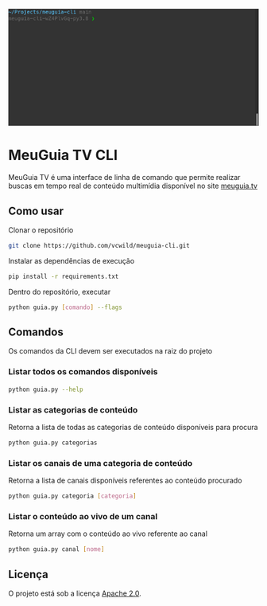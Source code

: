 ![](./.github/meuguia.gif)

# MeuGuia TV CLI

MeuGuia TV é uma interface de linha de comando que permite realizar buscas em tempo real de conteúdo multimídia disponível no site [meuguia.tv](https://meuguia.tv/)

## Como usar

Clonar o repositório

```sh
git clone https://github.com/vcwild/meuguia-cli.git
```

Instalar as dependências de execução

```sh
pip install -r requirements.txt
```

Dentro do repositório, executar

```sh
python guia.py [comando] --flags
```

## Comandos

Os comandos da CLI devem ser executados na raiz do projeto

### Listar todos os comandos disponíveis

```sh
python guia.py --help
```

### Listar as categorias de conteúdo

Retorna a lista de todas as categorias de conteúdo disponíveis para procura

```sh
python guia.py categorias
```

### Listar os canais de uma categoria de conteúdo

Retorna a lista de canais disponíveis referentes ao conteúdo procurado

```sh
python guia.py categoria [categoria]
```

### Listar o conteúdo ao vivo de um canal

Retorna um array com o conteúdo ao vivo referente ao canal

```sh
python guia.py canal [nome]
```

## Licença

O projeto está sob a licença [Apache 2.0](/LICENSE).
